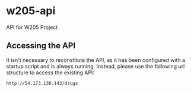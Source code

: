 # w205-api
API for W205 Project

## Accessing the API

It isn't necessary to reconstitute the API, as it has been configured with a startup script and is always running. Instead, please use the following url structure to access the existing API:

```
http://54.173.130.143/drugs
```
